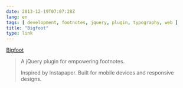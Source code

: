```yaml
---
date: 2013-12-19T07:07:28Z
lang: en
tags: [ development, footnotes, jquery, plugin, typography, web ]
title: "Bigfoot"
type: link
---
```


[Bigfoot](http://cmsauve.com/labs/bigfoot/)

> A jQuery plugin for empowering footnotes.
>
> Inspired by Instapaper. Built for mobile devices and responsive
> designs.

